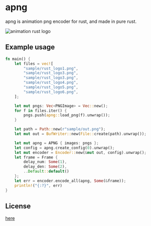 # apng

apng is animation png encoder for rust, and made in pure rust.

![animation rust logo](https://github.com/poccariswet/apng/blob/master/example/sample/out.png)

## Example usage

```rust
fn main() {
    let files = vec![
        "sample/rust_logo1.png",
        "sample/rust_logo3.png",
        "sample/rust_logo3.png",
        "sample/rust_logo4.png",
        "sample/rust_logo5.png",
        "sample/rust_logo6.png",
    ];

    let mut pngs: Vec<PNGImage> = Vec::new();
    for f in files.iter() {
        pngs.push(apng::load_png(f).unwrap());
    }

    let path = Path::new(r"sample/out.png");
    let mut out = BufWriter::new(File::create(path).unwrap());

    let mut apng = APNG { images: pngs };
    let config = apng.create_config(0).unwrap();
    let mut encoder = Encoder::new(&mut out, config).unwrap();
    let frame = Frame {
        delay_num: Some(1),
        delay_den: Some(2),
        ..Default::default()
    };
    let err = encoder.encode_all(apng, Some(&frame));
    println!("{:?}", err)
}
```

## License

[here](https://github.com/poccariswet/apng/blob/master/LICENSE)
